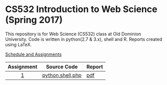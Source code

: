 # CS532 Introduction to Web Science (Spring 2017)

This repository is for Web Science (CS532) class at Old Dominion University. Code is written in python(2.7 & 3.x), shell and R. Reports created using LaTeX.

[Schedule and Assignments](https://github.com/phonedude/cs532-s17/blob/master/index.md)

|Assignment|Source Code|Report|
|:--------:|:---:|:------|
|[1](./assignments/A1/a1.txt)| [python,shell,php](./assignments/A1/src)|[pdf](./assignments/A1/docs)| 
